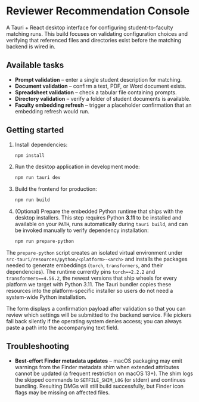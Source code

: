 # Reviewer Recommendation Console

A Tauri + React desktop interface for configuring student-to-faculty matching
runs. This build focuses on validating configuration choices and verifying that
referenced files and directories exist before the matching backend is wired in.

## Available tasks

- **Prompt validation** – enter a single student description for matching.
- **Document validation** – confirm a text, PDF, or Word document exists.
- **Spreadsheet validation** – check a tabular file containing prompts.
- **Directory validation** – verify a folder of student documents is available.
- **Faculty embedding refresh** – trigger a placeholder confirmation that an
  embedding refresh would run.

## Getting started

1. Install dependencies:

   ```bash
   npm install
   ```

2. Run the desktop application in development mode:

   ```bash
   npm run tauri dev
   ```

3. Build the frontend for production:

   ```bash
   npm run build
   ```

4. (Optional) Prepare the embedded Python runtime that ships with the desktop
   installers. This step requires Python **3.11** to be installed and available
   on your `PATH`, runs automatically during `tauri build`, and can be invoked
   manually to verify dependency installation:

   ```bash
   npm run prepare-python
   ```

The `prepare-python` script creates an isolated virtual environment under
`src-tauri/resources/python/<platform>-<arch>` and installs the packages needed
to generate embeddings (`torch`, `transformers`, and their dependencies). The
runtime currently pins `torch==2.2.2` and `transformers==4.56.2`, the newest
versions that ship wheels for every platform we target with Python 3.11. The
Tauri bundler copies these resources into the platform-specific installer so
users do not need a system-wide Python installation.

The form displays a confirmation payload after validation so that you can review
which settings will be submitted to the backend service. File pickers fall back
silently if the operating system denies access; you can always paste a path into
the accompanying text field.

## Troubleshooting

- **Best-effort Finder metadata updates** – macOS packaging may emit warnings
  from the Finder metadata shim when extended attributes cannot be updated (a
  frequent restriction on macOS 13+). The shim logs the skipped commands to
  `SETFILE_SHIM_LOG` (or stderr) and continues bundling. Resulting DMGs will
  still build successfully, but Finder icon flags may be missing on affected
  files.

